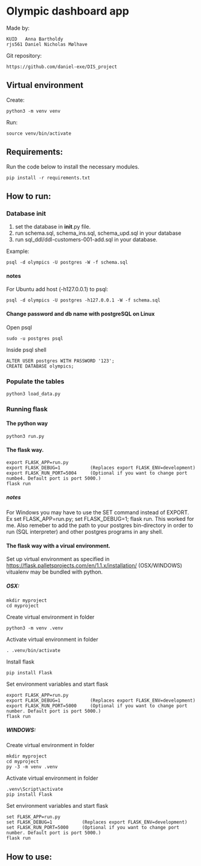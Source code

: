 # Olympic dashboard app

Made by:

    KUID   Anna Bartholdy
    rjs561 Daniel Nicholas Mølhave

Git repository:

    https://github.com/daniel-exe/DIS_project

## Virtual environment
Create:

    python3 -m venv venv

Run:

    source venv/bin/activate

## Requirements:
Run the code below to install the necessary modules.

    pip install -r requirements.txt

## How to run:
### Database init
1. set the database in __init__.py file.
2. run schema.sql, schema_ins.sql, schema_upd.sql in your database
3. run sql_ddl/ddl-customers-001-add.sql in your database.

Example:

    psql -d olympics -U postgres -W -f schema.sql

#### notes
For Ubuntu add host (-h127.0.0.1) to psql:

    psql -d olympics -U postgres -h127.0.0.1 -W -f schema.sql

#### Change password and db name with postgreSQL on Linux
Open psql

    sudo -u postgres psql

Inside psql shell

    ALTER USER postgres WITH PASSWORD '123';
    CREATE DATABASE olympics;

### Populate the tables

    python3 load_data.py






### Running flask
#### The python way

    python3 run.py

#### The flask way.

    export FLASK_APP=run.py
    export FLASK_DEBUG=1           (Replaces export FLASK_ENV=development)
    export FLASK_RUN_PORT=5004     (Optional if you want to change port numbe4. Default port is port 5000.)
    flask run

##### notes
For Windows you may have to use the SET command instead of EXPORT. Ex set FLASK_APP=run.py; set FLASK_DEBUG=1; flask run. This worked for me. Also remeber to add the path to your postgres bin-directory in order to run (SQL interpreter) and other postgres programs in any shell.


#### The flask way with a virual environment.

Set up virtual environment as specified in https://flask.palletsprojects.com/en/1.1.x/installation/ (OSX/WINDOWS)
vitualenv may be bundled with python.

##### OSX:

    mkdir myproject
    cd myproject

Create virtual environment in folder

    python3 -m venv .venv

Activate virtual environment in folder

    . .venv/bin/activate

Install flask

    pip install Flask

Set environment variables and start flask

    export FLASK_APP=run.py
    export FLASK_DEBUG=1           (Replaces export FLASK_ENV=development)
    export FLASK_RUN_PORT=5000     (Optional if you want to change port number. Default port is port 5000.)
    flask run


##### WINDOWS:

Create virtual environment in folder

    mkdir myproject
    cd myproject
    py -3 -m venv .venv

Activate virtual environment in folder

    .venv\Script\activate
    pip install Flask

Set environment variables and start flask

    set FLASK_APP=run.py
    set FLASK_DEBUG=1           (Replaces export FLASK_ENV=development)
    set FLASK_RUN_PORT=5000     (Optional if you want to change port number. Default port is port 5000.)
    flask run


## How to use: